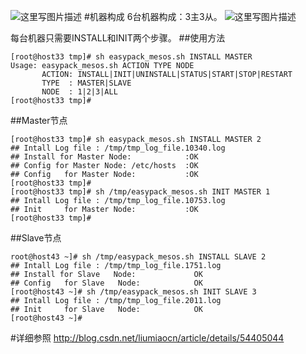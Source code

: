 
![这里写图片描述](http://img.blog.csdn.net/20170113065226244?watermark/2/text/aHR0cDovL2Jsb2cuY3Nkbi5uZXQvbGl1bWlhb2Nu/font/5a6L5L2T/fontsize/400/fill/I0JBQkFCMA==/dissolve/70/gravity/SouthEast)
#机器构成
6台机器构成：3主3从。
![这里写图片描述](http://img.blog.csdn.net/20170114085344238?watermark/2/text/aHR0cDovL2Jsb2cuY3Nkbi5uZXQvbGl1bWlhb2Nu/font/5a6L5L2T/fontsize/400/fill/I0JBQkFCMA==/dissolve/70/gravity/SouthEast)

每台机器只需要INSTALL和INIT两个步骤。
##使用方法
```
[root@host33 tmp]# sh easypack_mesos.sh INSTALL MASTER
Usage: easypack_mesos.sh ACTION TYPE NODE
       ACTION: INSTALL|INIT|UNINSTALL|STATUS|START|STOP|RESTART
       TYPE  : MASTER|SLAVE
       NODE  : 1|2|3|ALL
[root@host33 tmp]#      
```
##Master节点
```
[root@host33 tmp]# sh easypack_mesos.sh INSTALL MASTER 2
## Intall Log file : /tmp/tmp_log_file.10340.log
## Install for Master Node:            :OK
## Config for Master Node: /etc/hosts  :OK
## Config   for Master Node:           :OK
[root@host33 tmp]#
[root@host33 tmp]# sh /tmp/easypack_mesos.sh INIT MASTER 1
## Intall Log file : /tmp/tmp_log_file.10753.log
## Init     for Master Node:           :OK
[root@host33 tmp]# 
```

##Slave节点
```
root@host43 ~]# sh /tmp/easypack_mesos.sh INSTALL SLAVE 2
## Intall Log file : /tmp/tmp_log_file.1751.log
## Install for Slave   Node:             OK
## Config   for Slave   Node:            OK
[root@host43 ~]# sh /tmp/easypack_mesos.sh INIT SLAVE 3
## Intall Log file : /tmp/tmp_log_file.2011.log
## Init     for Slave   Node:            OK
[root@host43 ~]#
```
#详细参照
http://blog.csdn.net/liumiaocn/article/details/54405044
